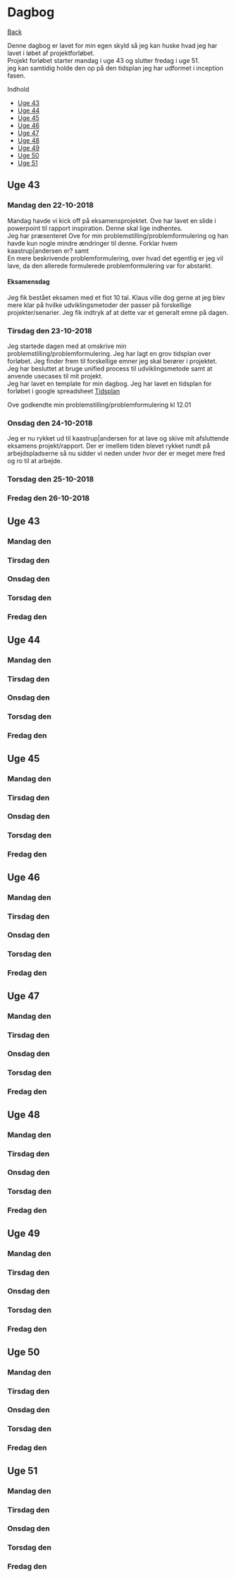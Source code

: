<a name="top"></a>


# Dagbog
[Back](https://github.com/bent-mortensen/Afsluttende-projekt#top)
  
  
Denne dagbog er lavet for min egen skyld så jeg kan huske hvad jeg har lavet i løbet af projektforløbet.  
Projekt forløbet starter mandag i uge 43 og slutter fredag i uge 51.  
jeg kan samtidig holde den op på den tidsplan jeg har udformet i inception fasen.


Indhold
* [Uge 43](#uge43)
* [Uge 44](#uge44)
* [Uge 45](#uge45)
* [Uge 46](#uge46)
* [Uge 47](#uge47)
* [Uge 48](#uge48)
* [Uge 49](#uge49)
* [Uge 50](#uge50)
* [Uge 51](#uge51)

<a name="uge43"></a>
## Uge 43

### Mandag den 22-10-2018

Mandag havde vi kick off på eksamensprojektet. Ove har lavet en slide i powerpoint til rapport inspiration. Denne skal lige indhentes.  
Jeg har præsenteret Ove for min problemstilling/problemformulering og han havde kun nogle mindre ændringer til denne.
Forklar hvem kaastrup|andersen er? samt  
En mere beskrivende problemformulering, over hvad det egentlig er jeg vil lave, da den allerede formulerede problemformulering 
var for abstarkt.  

#### Eksamensdag

Jeg fik bestået eksamen med et flot 10 tal. Klaus ville dog gerne at jeg blev mere klar på hvilke udviklingsmetoder der passer 
på forskellige projekter/senarier. Jeg fik indtryk af at dette var et generalt emne på dagen.

### Tirsdag den 23-10-2018

Jeg startede dagen med at omskrive min problemstilling/problemformulering.
Jeg har lagt en grov tidsplan over forløbet. Jeg finder frem til forskellige emner jeg skal berører i projektet.
Jeg har besluttet at bruge unified process til udviklingsmetode samt at anvende usecases til mit projekt.  
Jeg har lavet en template for min dagbog.
Jeg har lavet en tidsplan for forløbet i google spreadsheet [Tidsplan](https://docs.google.com/spreadsheets/d/e/2PACX-1vTmRWr2VOF8tnhqKys-RJZ20enCPFaikzYS86ycknM110pRSiKs54IquYqIihYrrJZRRyb9z2On83Is/pubhtml)

Ove godkendte min problemstilling/problemformulering kl 12.01

### Onsdag den 24-10-2018

Jeg er nu rykket ud til kaastrup|andersen for at lave og skive mit afsluttende eksamens projekt/rapport.
Der er imellem tiden blevet rykket rundt på arbejdspladserne så nu sidder vi neden under hvor der er meget mere fred og ro til at arbejde.

### Torsdag den 25-10-2018

### Fredag den 26-10-2018

<a name="uge43"></a>
## Uge 43
### Mandag den 
### Tirsdag den 
### Onsdag den
### Torsdag den
### Fredag den


<a name="uge44"></a>
## Uge 44
### Mandag den 
### Tirsdag den 
### Onsdag den
### Torsdag den
### Fredag den

<a name="uge45"></a>
## Uge 45
### Mandag den 
### Tirsdag den 
### Onsdag den
### Torsdag den
### Fredag den

<a name="uge46"></a>
## Uge 46
### Mandag den 
### Tirsdag den 
### Onsdag den
### Torsdag den
### Fredag den

<a name="uge47"></a>
## Uge 47
### Mandag den 
### Tirsdag den 
### Onsdag den
### Torsdag den
### Fredag den

<a name="uge48"></a>
## Uge 48
### Mandag den 
### Tirsdag den 
### Onsdag den
### Torsdag den
### Fredag den

<a name="uge49"></a>
## Uge 49
### Mandag den 
### Tirsdag den 
### Onsdag den
### Torsdag den
### Fredag den

<a name="uge50"></a>
## Uge 50
### Mandag den 
### Tirsdag den 
### Onsdag den
### Torsdag den
### Fredag den

<a name="uge51"></a>
## Uge 51
### Mandag den 
### Tirsdag den 
### Onsdag den
### Torsdag den
### Fredag den
